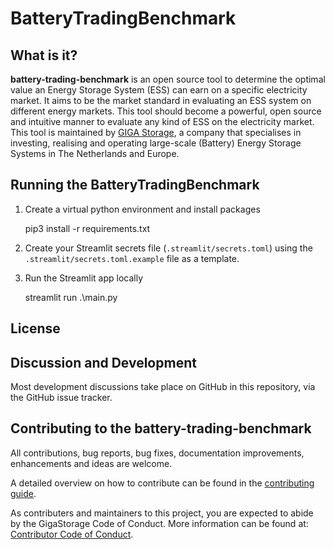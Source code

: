 # BatteryTradingBenchmark
## What is it?
**battery-trading-benchmark** is an open source tool to determine the optimal value an Energy Storage System (ESS) can earn on a specific electricity market.
It aims to be the market standard in evaluating an ESS system on different energy markets.
This tool should become a powerful, open source and intuitive manner to evaluate any kind of ESS on the electricity market.
This tool is maintained by [GIGA Storage][GIGA Home Page], a company that specialises in investing, realising and operating large-scale (Battery) Energy Storage Systems in The Netherlands and Europe.

## Running the BatteryTradingBenchmark
1. Create a virtual python environment and install packages


    pip3 install -r requirements.txt

2. Create your Streamlit secrets file (`.streamlit/secrets.toml`) using the `.streamlit/secrets.toml.example` file as a template.
3. Run the Streamlit app locally


    streamlit run .\main.py

## License

## Discussion and Development
Most development discussions take place on GitHub in this repository, via the GitHub issue tracker.

## Contributing to the battery-trading-benchmark
All contributions, bug reports, bug fixes, documentation improvements, enhancements and ideas are welcome.

A detailed overview on how to contribute can be found in the [contributing guide][GigaStorage Contributing Guide].

As contributers and maintainers to this project, you are expected to abide by the GigaStorage Code of Conduct.
More information can be found at: [Contributor Code of Conduct][GigaStorage Code of Conduct].

[GIGA Home Page]: https://giga-storage.com/en/
[GigaStorage Contributing Guide]: https://github.com/GigaStorage/.github/blob/main/CONTRIBUTING.md
[GigaStorage Code of Conduct]: https://github.com/GigaStorage/.github/blob/main/CODE_OF_CONDUCT.md
